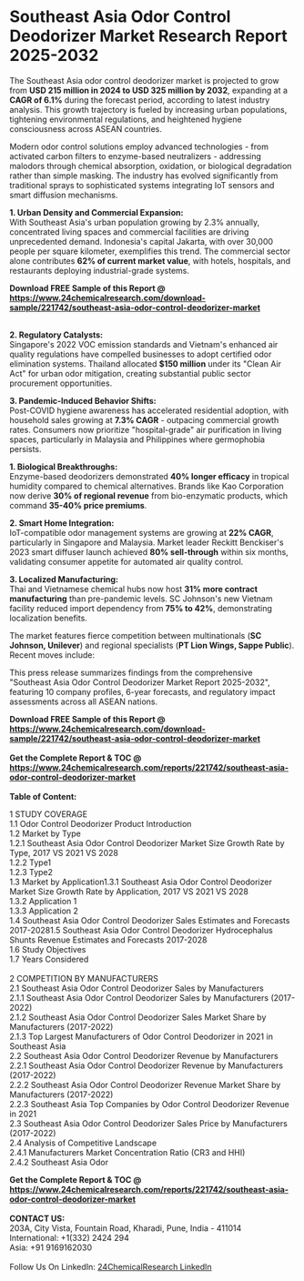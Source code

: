 <h1>Southeast Asia Odor Control Deodorizer Market Research Report 2025-2032</h1><p>The Southeast Asia odor control deodorizer market is projected to grow from <strong>USD 215 million in 2024 to USD 325 million by 2032</strong>, expanding at a <strong>CAGR of 6.1%</strong> during the forecast period, according to latest industry analysis. This growth trajectory is fueled by increasing urban populations, tightening environmental regulations, and heightened hygiene consciousness across ASEAN countries.</p><p>Modern odor control solutions employ advanced technologies - from activated carbon filters to enzyme-based neutralizers - addressing malodors through chemical absorption, oxidation, or biological degradation rather than simple masking. The industry has evolved significantly from traditional sprays to sophisticated systems integrating IoT sensors and smart diffusion mechanisms.</p><p><strong>1. Urban Density and Commercial Expansion:</strong><br>
With Southeast Asia's urban population growing by 2.3% annually, concentrated living spaces and commercial facilities are driving unprecedented demand. Indonesia's capital Jakarta, with over 30,000 people per square kilometer, exemplifies this trend. The commercial sector alone contributes <strong>62% of current market value</strong>, with hotels, hospitals, and restaurants deploying industrial-grade systems.</p><div><b>Download FREE Sample of this Report @ 
            <a href="https://www.24chemicalresearch.com/download-sample/221742/southeast-asia-odor-control-deodorizer-market">
            https://www.24chemicalresearch.com/download-sample/221742/southeast-asia-odor-control-deodorizer-market</a></b></div><br><p><strong>2. Regulatory Catalysts:</strong><br>
Singapore's 2022 VOC emission standards and Vietnam's enhanced air quality regulations have compelled businesses to adopt certified odor elimination systems. Thailand allocated <strong>$150 million</strong> under its "Clean Air Act" for urban odor mitigation, creating substantial public sector procurement opportunities.</p><p><strong>3. Pandemic-Induced Behavior Shifts:</strong><br>
Post-COVID hygiene awareness has accelerated residential adoption, with household sales growing at <strong>7.3% CAGR</strong> - outpacing commercial growth rates. Consumers now prioritize "hospital-grade" air purification in living spaces, particularly in Malaysia and Philippines where germophobia persists.</p><p><strong>1. Biological Breakthroughs:</strong><br>
Enzyme-based deodorizers demonstrated <strong>40% longer efficacy</strong> in tropical humidity compared to chemical alternatives. Brands like Kao Corporation now derive <strong>30% of regional revenue</strong> from bio-enzymatic products, which command <strong>35-40% price premiums</strong>.</p><p><strong>2. Smart Home Integration:</strong><br>
IoT-compatible odor management systems are growing at <strong>22% CAGR</strong>, particularly in Singapore and Malaysia. Market leader Reckitt Benckiser's 2023 smart diffuser launch achieved <strong>80% sell-through</strong> within six months, validating consumer appetite for automated air quality control.</p><p><strong>3. Localized Manufacturing:</strong><br>
Thai and Vietnamese chemical hubs now host <strong>31% more contract manufacturing</strong> than pre-pandemic levels. SC Johnson's new Vietnam facility reduced import dependency from <strong>75% to 42%</strong>, demonstrating localization benefits.</p><p>The market features fierce competition between multinationals (<strong>SC Johnson, Unilever</strong>) and regional specialists (<strong>PT Lion Wings, Sappe Public</strong>). Recent moves include:</p><p>This press release summarizes findings from the comprehensive "Southeast Asia Odor Control Deodorizer Market Report 2025-2032", featuring 10 company profiles, 6-year forecasts, and regulatory impact assessments across all ASEAN nations.</p><div><b>Download FREE Sample of this Report @ 
            <a href="https://www.24chemicalresearch.com/download-sample/221742/southeast-asia-odor-control-deodorizer-market">
            https://www.24chemicalresearch.com/download-sample/221742/southeast-asia-odor-control-deodorizer-market</a></b></div><br><div><b>Get the Complete Report & TOC @ 
            <a href="https://www.24chemicalresearch.com/reports/221742/southeast-asia-odor-control-deodorizer-market">
            https://www.24chemicalresearch.com/reports/221742/southeast-asia-odor-control-deodorizer-market</a></b></div><br>
            <b>Table of Content:</b><p>1 STUDY COVERAGE<br />
1.1 Odor Control Deodorizer Product Introduction<br />
1.2 Market by Type<br />
1.2.1 Southeast Asia Odor Control Deodorizer Market Size Growth Rate by Type, 2017 VS 2021 VS 2028<br />
1.2.2 Type1<br />
1.2.3 Type2<br />
1.3 Market by Application1.3.1 Southeast Asia Odor Control Deodorizer  Market Size Growth Rate by Application, 2017 VS 2021 VS 2028<br />
1.3.2 Application 1<br />
1.3.3 Application 2<br />
1.4 Southeast Asia Odor Control Deodorizer  Sales Estimates and Forecasts 2017-20281.5 Southeast Asia Odor Control Deodorizer Hydrocephalus Shunts Revenue Estimates and Forecasts 2017-2028<br />
1.6 Study Objectives<br />
1.7 Years Considered<br />
<br />
2 COMPETITION BY MANUFACTURERS<br />
2.1 Southeast Asia Odor Control Deodorizer Sales by Manufacturers<br />
2.1.1 Southeast Asia Odor Control Deodorizer Sales by Manufacturers (2017-2022)<br />
2.1.2 Southeast Asia Odor Control Deodorizer Sales Market Share by Manufacturers (2017-2022)<br />
2.1.3 Top Largest Manufacturers of  Odor Control Deodorizer in 2021 in Southeast Asia<br />
2.2 Southeast Asia Odor Control Deodorizer Revenue by Manufacturers<br />
2.2.1 Southeast Asia Odor Control Deodorizer Revenue by Manufacturers (2017-2022)<br />
2.2.2 Southeast Asia Odor Control Deodorizer Revenue Market Share by Manufacturers (2017-2022)<br />
2.2.3 Southeast Asia Top Companies by Odor Control Deodorizer Revenue in 2021<br />
2.3 Southeast Asia Odor Control Deodorizer Sales Price by Manufacturers (2017-2022)<br />
2.4 Analysis of Competitive Landscape<br />
2.4.1 Manufacturers Market Concentration Ratio (CR3 and HHI)<br />
2.4.2 Southeast Asia Odor </p><div><b>Get the Complete Report & TOC @ 
            <a href="https://www.24chemicalresearch.com/reports/221742/southeast-asia-odor-control-deodorizer-market">
            https://www.24chemicalresearch.com/reports/221742/southeast-asia-odor-control-deodorizer-market</a></b></div><br><b>CONTACT US:</b><br>
            203A, City Vista, Fountain Road, Kharadi, Pune, India - 411014<br>
            International: +1(332) 2424 294<br>
            Asia: +91 9169162030 <br><br>
            Follow Us On LinkedIn: <a href="https://www.linkedin.com/company/24chemicalresearch/">24ChemicalResearch LinkedIn</a>
